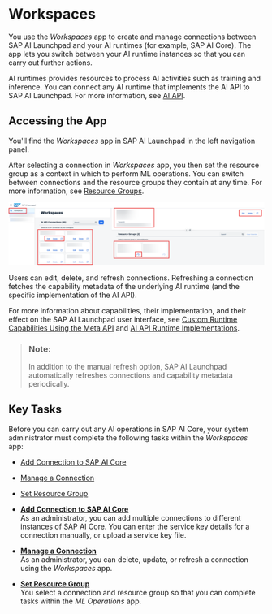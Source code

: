 <!-- loioc804f14fb90b40649c1ee172d1f75574 -->

# Workspaces

You use the *Workspaces* app to create and manage connections between SAP AI Launchpad and your AI runtimes \(for example, SAP AI Core\). The app lets you switch between your AI runtime instances so that you can carry out further actions.

AI runtimes provides resources to process AI activities such as training and inference. You can connect any AI runtime that implements the AI API to SAP AI Launchpad. For more information, see [AI API](https://help.sap.com/viewer/2d6c5984063c40a59eda62f4a9135bee/LATEST/en-US/716d4c38e3054c93a9d481b51cc66298.html).



<a name="loioc804f14fb90b40649c1ee172d1f75574__section_i3y_pjk_wqb"/>

## Accessing the App

You'll find the *Workspaces* app in SAP AI Launchpad in the left navigation panel.

After selecting a connection in *Workspaces* app, you then set the resource group as a context in which to perform ML operations. You can switch between connections and the resource groups they contain at any time. For more information, see [Resource Groups](https://help.sap.com/viewer/2d6c5984063c40a59eda62f4a9135bee/CLOUD/en-US/26c6c6b50e3f412f8bc0cd6a8ebdb850.html).

![Overview of key screen features within Workspaces app.](images/Image_AIL_MLOps_Workspaces_Overview_2_b2105e4.png)

Users can edit, delete, and refresh connections. Refreshing a connection fetches the capability metadata of the underlying AI runtime \(and the specific implementation of the AI API\).

For more information about capabilities, their implementation, and their effect on the SAP AI Launchpad user interface, see [Custom Runtime Capabilities Using the Meta API](custom-runtime-capabilities-using-the-meta-api-ac3d92b.md) and [AI API Runtime Implementations](https://help.sap.com/docs/AI_CORE/52b4adb30e6744709d6226d2b0659dea/dbacc5fee07c4e43a656f5d1203654c7.html).

> ### Note:  
> In addition to the manual refresh option, SAP AI Launchpad automatically refreshes connections and capability metadata periodically.



<a name="loioc804f14fb90b40649c1ee172d1f75574__section_fbx_r55_4rb"/>

## Key Tasks

Before you can carry out any AI operations in SAP AI Core, your system administrator must complete the following tasks within the *Workspaces* app:

-   [Add Connection to SAP AI Core](add-connection-to-sap-ai-core-71dfe2c.md)
-   [Manage a Connection](manage-a-connection-555c83b.md#loio555c83b997db49ae9f3c302b60bf4062)
-   [Set Resource Group](set-resource-group-0c07728.md#loio0c077289f29d4147921fb07ab0f68b7f)

-   **[Add Connection to SAP AI Core](add-connection-to-sap-ai-core-71dfe2c.md "As an administrator, you can add multiple connections to different instances of SAP AI Core. You can
		enter the service key details for a connection manually, or upload a service key file. ")**  
As an administrator, you can add multiple connections to different instances of SAP AI Core. You can enter the service key details for a connection manually, or upload a service key file.
-   **[Manage a Connection](manage-a-connection-555c83b.md#loio555c83b997db49ae9f3c302b60bf4062 "As an administrator, you can delete, update, or refresh a connection using the
			Workspaces
		app.")**  
As an administrator, you can delete, update, or refresh a connection using the *Workspaces* app.
-   **[Set Resource Group](set-resource-group-0c07728.md#loio0c077289f29d4147921fb07ab0f68b7f "You select a connection and resource group so that you can complete tasks within the ML
                                    Operations app.")**  
You select a connection and resource group so that you can complete tasks within the *ML Operations* app.

